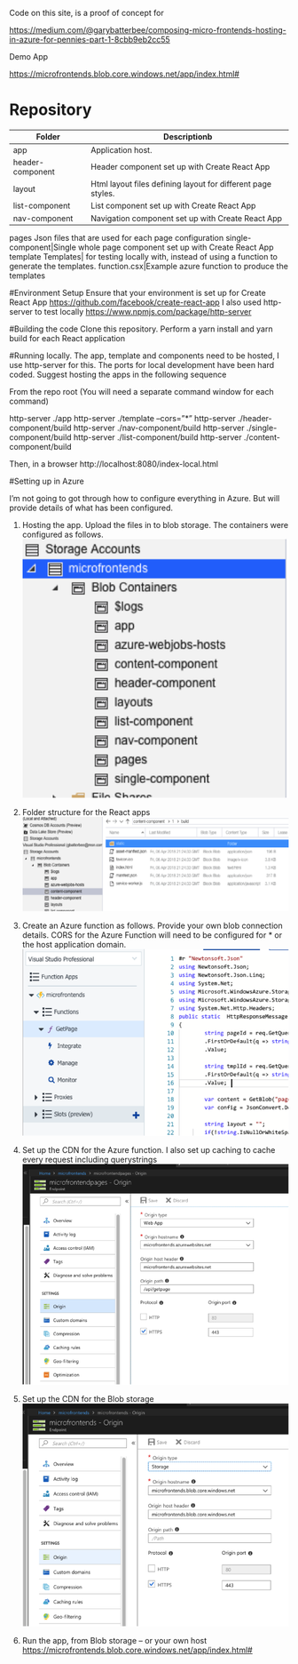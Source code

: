 Code on this site, is a proof of concept for 



https://medium.com/@garybatterbee/composing-micro-frontends-hosting-in-azure-for-pennies-part-1-8cbb9eb2cc55

Demo App

https://microfrontends.blob.core.windows.net/app/index.html#

# Repository
Folder | Descriptionb
--- | --- 
app|Application host.
header-component|Header component set up with Create React App
layout|Html layout files defining layout for different page styles.
list-component|List component set up with Create React App
nav-component|Navigation component set up with Create React App
pages
Json files that are used for each page configuration
single-component|Single whole page component set up with Create React App
template
Templates| for testing locally with, instead of using a function to generate the templates. 
function.csx|Example azure function to produce the templates
	
#Environment Setup
Ensure that your environment is set up for Create React App
https://github.com/facebook/create-react-app
I also used http-server to test locally
https://www.npmjs.com/package/http-server

#Building the code
Clone this repository.
Perform a yarn install and yarn build for each React application

#Running locally.
The app, template and components need to be hosted, I use http-server for this. 
The ports for local development have been hard coded.
Suggest hosting the apps in the following sequence

From the repo root 
(You will need a separate command window for each command)

http-server ./app
http-server ./template –cors=”*”
http-server ./header-component/build
http-server ./nav-component/build
http-server ./single-component/build
http-server ./list-component/build
http-server ./content-component/build

Then, in a browser
http://localhost:8080/index-local.html


#Setting up in Azure

I’m not going to got through how to configure everything in Azure.
But will provide details of what has been configured.

1.	Hosting the app.
Upload the files in to blob storage. The containers were configured as follows.
![alt text](https://raw.githubusercontent.com/gbatterbee/microfrontend/master/screenshots/blobs.png)


2.	Folder structure for the React apps
 ![alt text](https://raw.githubusercontent.com/gbatterbee/microfrontend/master/screenshots/blob-folders.png)


3.	Create an Azure function as follows. 
Provide your own blob connection details.
CORS for the Azure Function will need to be configured for * or the host application domain.
 ![alt text](https://raw.githubusercontent.com/gbatterbee/microfrontend/master/screenshots/azurefunc.png)


4.	Set up the CDN for the Azure function.
I also set up caching to cache every request including querystrings
 ![alt text](https://raw.githubusercontent.com/gbatterbee/microfrontend/master/screenshots/funccdn.png)


5.	Set up the CDN for the Blob storage
 ![alt text](https://raw.githubusercontent.com/gbatterbee/microfrontend/master/screenshots/blobcdn.png)


6.	Run the app, from Blob storage – or your own host
https://microfrontends.blob.core.windows.net/app/index.html#


